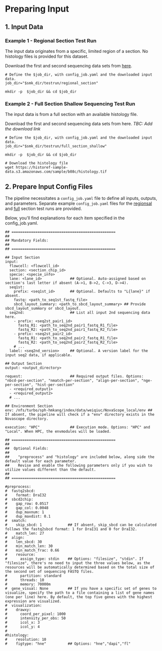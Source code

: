
# Preparing Input

## 1. Input Data

### Example 1 - Regional Section Test Run

The input data originates from a specific, limited region of a section. No histology files is provided for this dataset.

Download the first and second sequencing data sets from [here](https://www.dropbox.com/scl/fi/3egsr9nqc559e9hb45vik/B08Csub_20240301_raw.tar.gz?rlkey=z06xwb3v6ku19dp6br6mlsgkm&dl=0).

```
# Define the $job_dir, with config_job.yaml and the downloaded input data.
job_dir="$smk_dir/testrun/regional_section"  

mkdir -p  $job_dir && cd $job_dir
```

### Example 2 - Full Section Shallow Sequencing Test Run 

The input data is from a full section with an available histology file.

Download the first and second sequencing data sets from here. *TBC: Add the download link*

```
# Define the $job_dir, with config_job.yaml and the downloaded input data.
job_dir="$smk_dir/testrun/full_section_shallow"  

mkdir -p  $job_dir && cd $job_dir

# Download the histology file
wget https://historef-sample-data.s3.amazonaws.com/sample/b08c/histology.tif
```

## 2. Prepare Input Config Files

The pipeline necessitates a `config_job.yaml` file to define all inputs, outputs, and parameters. Separate example `config_job.yaml` files for the [regionsal](https://github.com/seqscope/NovaScope/blob/main/testrun/regional_section/config_job.yaml) and [full](https://github.com/seqscope/NovaScope/blob/main/testrun/full_section_shallow/config_job.yaml) section test runs are provided.  

Below, you'll find explanations for each item specified in the config_job.yaml.

```
## ================================================
##
## Mandatory Fields:
##
## ================================================

## Input Section
input:
  flowcell: <flowcell_id>
  section: <section_chip_id>
  specie: <specie_info>
  lane: <lane_id>             ## Optional. Auto-assigned based on section's last letter if absent (A->1, B->2, C->3, D->4).
  seq1st:
    prefix: <seq1st_id>       ## Optional. Defaults to "L{lane}" if absent.
    fastq: <path_to_seq1st_fastq_file>
    sbcd_layout_summary: <path_to_sbcd_layout_summary> ## Provide sbcd_layout_summary or sbcd_layout.
  seq2nd:                     ## List all input 2nd sequencing data here.
    - prefix: <seq2st_pair1_id>
      fastq_R1: <path_to_seq2nd_pair1_fastq_R1_file>
      fastq_R2: <path_to_seq2nd_pair1_fastq_R2_file>
    - prefix: <seq2st_pair2_id>
      fastq_R1: <path_to_seq2nd_pair2_fastq_R1_file>
      fastq_R2: <path_to_seq2nd_pair2_fastq_R2_file>
    # ...
  label: <seq2nd_version>     ## Optional. A version label for the input seq2 data, if applicable.

## Output Section
output: <output_directory>

request:                      ## Required output files. Options: "nbcd-per-section", "nmatch-per-section", "align-per-section", "nge-per-section", "hist-per-section"
  - <required_output1>
  - <required_output2>
  # ...

## Environment Section
env: /nfs/turbo/sph-hmkang/index/data/weiqiuc/NovaScope_local/env ## If absent, the pipeline will check if a "env" directory exists in the Novascope directory.

execution: "HPC"              ## Execution mode. Options: "HPC" and "Local". When HPC, the envmodules will be loaded.

## ================================================
##
##  Optional Fields:
## 
##    "preprocess" and "histology" are included below, along side the default value for each parameter.
##    Revise and enable the following parameters only if you wish to utilize values different than the default.
##
## ================================================

#preprocess:
#  fastq2sbcd:
#    format: DraI32
#  sbcd2chip:
#    gap_row: 0.0517
#    gap_col: 0.0048
#    dup_maxnum: 1
#    dup_maxdist: 0.1
#  smatch:
#    skip_sbcd: 1            ## If absent, skip_sbcd can be calculated follows the fastq2sbcd format: 1 for DraI31 and 0 for DraI32.
#    match_len: 27
#  align:
#    len_sbcd: 30
#    min_match_len: 30
#    min_match_frac: 0.66
#    resource:
#      assign_type: stdin    ## Options: "filesize", "stdin". If "filesize", there's no need to input the three values below, as the resources will be automatically determined based on the total size of the second set of sequencing FASTQ files. 
#      partition: standard
#      threads: 10
#      memory: 70000m
#  gene_visual: None         ## If you have a specific set of genes to visualize, specify the path to a file containing a list of gene names (one per line) here. By default, the top five genes with the highest expression are visualized.
#  visualization:
#    drawxy:
#      coord_per_pixel: 1000
#      intensity_per_obs: 50
#      icol_x: 3
#      icol_y: 4
#
#histology:
#    resolution: 10
#    figtype: "hne"          ## Options: "hne","dapi","fl"
```